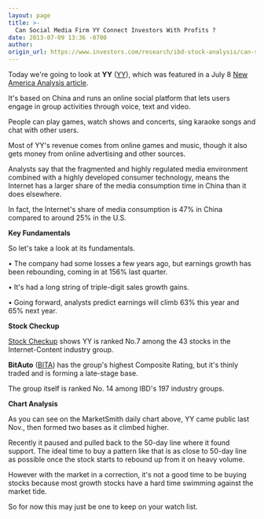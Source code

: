 ```yaml
---
layout: page
title: >-
  Can Social Media Firm YY Connect Investors With Profits ?
date: 2013-07-09 13:36 -0700
author: 
origin_url: https://www.investors.com/research/ibd-stock-analysis/can-social-media-firm-yy-connect-investors-with-profits/
---
```





  

Today we're going to look at **YY** ([YY](https://research.investors.com/quote.aspx?symbol=YY)), which was featured in a July 8 [New America Analysis article](http://news.investors.com/business-the-new-america/070513-662626-yy-online-social-platform-drives-strong-sales.htm).

  

It's based on China and runs an online social platform that lets users engage in group activities through voice, text and video.

  

People can play games, watch shows and concerts, sing karaoke songs and chat with other users.

  

Most of YY's revenue comes from online games and music, though it also gets money from online advertising and other sources.

  

Analysts say that the fragmented and highly regulated media environment combined with a highly developed consumer technology, means the Internet has a larger share of the media consumption time in China than it does elsewhere.

  

In fact, the Internet's share of media consumption is 47% in China compared to around 25% in the U.S.

  

**Key Fundamentals**

  

So let's take a look at its fundamentals.

  

• The company had some losses a few years ago, but earnings growth has been rebounding, coming in at 156% last quarter.

  

• It's had a long string of triple-digit sales growth gains.

  

• Going forward, analysts predict earnings will climb 63% this year and 65% next year.

  

**Stock Checkup**

[Stock Checkup](http://research.investors.com/stock-checkup/nasdaq-yy-inc-ads-yy.aspx) shows YY is ranked No.7 among the 43 stocks in the Internet-Content industry group.

  

**BitAuto** ([BITA](https://research.investors.com/quote.aspx?symbol=BITA)) has the group's highest Composite Rating, but it's thinly traded and is forming a late-stage base.

  

The group itself is ranked No. 14 among IBD's 197 industry groups.

  

**Chart Analysis**

  

As you can see on the MarketSmith daily chart above, YY came public last Nov., then formed two bases as it climbed higher.

  

Recently it paused and pulled back to the 50-day line where it found support. The ideal time to buy a pattern like that is as close to 50-day line as possible once the stock starts to rebound up from it on heavy volume.

  

However with the market in a correction, it's not a good time to be buying stocks because most growth stocks have a hard time swimming against the market tide.

  

So for now this may just be one to keep on your watch list.




